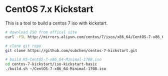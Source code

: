 # CentOS 7.x Kickstart

This is a tool to build a centos 7 iso with kickstart.

```bash
# download ISO from offical site
curl -fSL http://mirrors.aliyun.com/centos/7/isos/x86_64/CentOS-7-x86_64-Minimal-1708.iso -o ~/CentOS-7-x86_64-Minimal-1708.iso

# clone git repo
git clone https://github.com/subchen/centos-7-kickstart.git

# build KS-CentOS-7-x86_64-Minimal-1708.iso
cd centos-7-kickstart/iso-kickstart-basic
./build.sh ~/CentOS-7-x86_64-Minimal-1708.iso
```
